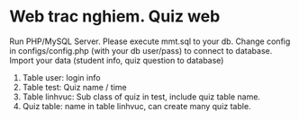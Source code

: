 # Web trac nghiem. Quiz web
Run PHP/MySQL Server.
Please execute mmt.sql to your db.
Change config in configs/config.php (with your db user/pass) to connect to database.
Import your data (student info, quiz question to database)
1. Table user: login info
2. Table test: Quiz name / time 
3. Table linhvuc: Sub class of quiz in test, include quiz table name.
4. Quiz table: name in table linhvuc, can create many quiz table.

